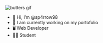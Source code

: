 ![butters gif](https://user-images.githubusercontent.com/83538534/165287282-d75acc6f-d91b-4ce6-9ca7-be50c0e41e45.gif)

- 👋 Hi, I’m @sp4rrow98
- 🌴 I am currently working on my portofolio
- 🖥️ Web Developer
- 👨‍🎓 Student

<!---
sp4rrow98/sp4rrow98 is a ✨ special ✨ repository because its `README.md` (this file) appears on your GitHub profile.
You can click the Preview link to take a look at your changes.
--->
